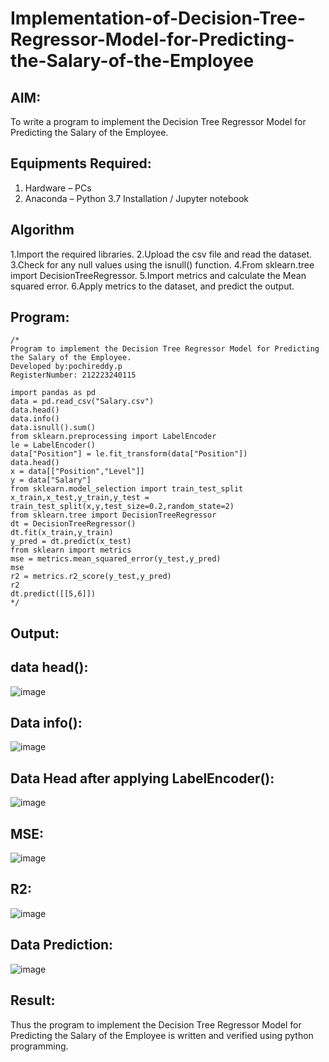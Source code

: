 # Implementation-of-Decision-Tree-Regressor-Model-for-Predicting-the-Salary-of-the-Employee

## AIM:
To write a program to implement the Decision Tree Regressor Model for Predicting the Salary of the Employee.

## Equipments Required:
1. Hardware – PCs
2. Anaconda – Python 3.7 Installation / Jupyter notebook

## Algorithm
1.Import the required libraries.
2.Upload the csv file and read the dataset.
3.Check for any null values using the isnull() function.
4.From sklearn.tree import DecisionTreeRegressor.
5.Import metrics and calculate the Mean squared error.
6.Apply metrics to the dataset, and predict the output.

## Program:
```
/*
Program to implement the Decision Tree Regressor Model for Predicting the Salary of the Employee.
Developed by:pochireddy.p
RegisterNumber: 212223240115

import pandas as pd
data = pd.read_csv("Salary.csv")
data.head()
data.info()
data.isnull().sum()
from sklearn.preprocessing import LabelEncoder
le = LabelEncoder()
data["Position"] = le.fit_transform(data["Position"])
data.head()
x = data[["Position","Level"]]
y = data["Salary"]
from sklearn.model_selection import train_test_split
x_train,x_test,y_train,y_test = train_test_split(x,y,test_size=0.2,random_state=2)
from sklearn.tree import DecisionTreeRegressor
dt = DecisionTreeRegressor()
dt.fit(x_train,y_train)
y_pred = dt.predict(x_test)
from sklearn import metrics
mse = metrics.mean_squared_error(y_test,y_pred)
mse
r2 = metrics.r2_score(y_test,y_pred)
r2
dt.predict([[5,6]])
*/
```

## Output:
## data head():
![image](https://github.com/pochireddyp/Implementation-of-Decision-Tree-Regressor-Model-for-Predicting-the-Salary-of-the-Employee/assets/150232043/cfcef442-7802-4625-a4d4-339b6c203fd5)

## Data info():
![image](https://github.com/pochireddyp/Implementation-of-Decision-Tree-Regressor-Model-for-Predicting-the-Salary-of-the-Employee/assets/150232043/05c9bd28-60fc-4724-ab17-29a0f7a33eb8)

## Data Head after applying LabelEncoder():
![image](https://github.com/pochireddyp/Implementation-of-Decision-Tree-Regressor-Model-for-Predicting-the-Salary-of-the-Employee/assets/150232043/186fe051-cc55-4901-a384-ecc4fcf91fa2)

## MSE:
![image](https://github.com/pochireddyp/Implementation-of-Decision-Tree-Regressor-Model-for-Predicting-the-Salary-of-the-Employee/assets/150232043/35d6f112-e357-48d3-8767-be33a1d95cd3)

## R2:
![image](https://github.com/pochireddyp/Implementation-of-Decision-Tree-Regressor-Model-for-Predicting-the-Salary-of-the-Employee/assets/150232043/895e9327-3414-4fb5-a24f-e5f1a77e5eb3)

## Data Prediction:
![image](https://github.com/pochireddyp/Implementation-of-Decision-Tree-Regressor-Model-for-Predicting-the-Salary-of-the-Employee/assets/150232043/419cd39e-089d-472b-aff5-b926bb4ee8c4)


## Result:
Thus the program to implement the Decision Tree Regressor Model for Predicting the Salary of the Employee is written and verified using python programming.
